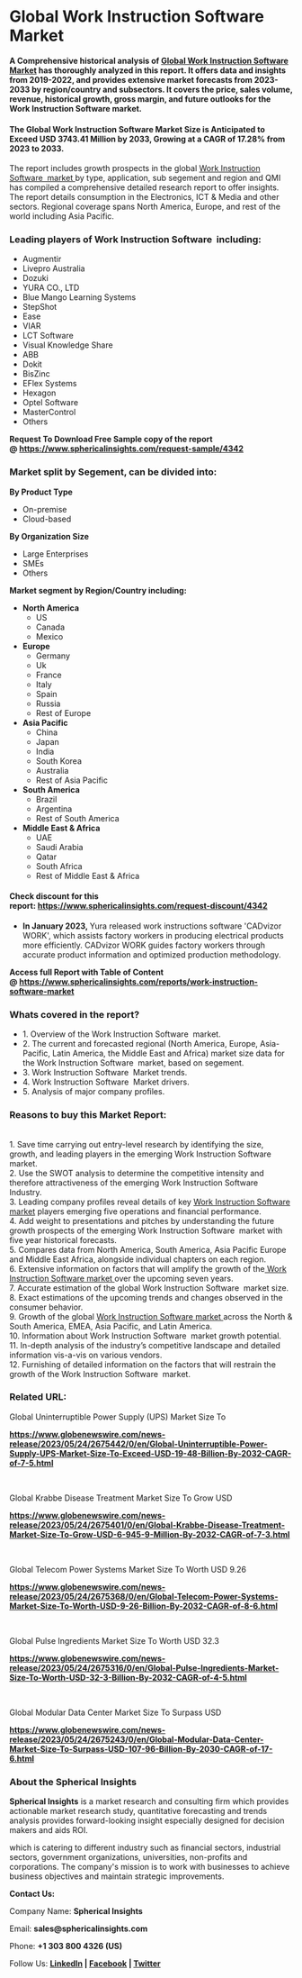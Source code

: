 <h1 class="news-post-title">Global Work Instruction Software Market</h1>
<p><strong>A Comprehensive historical analysis of&nbsp;<a href="https://www.sphericalinsights.com/reports/work-instruction-software-market" target="_blank" rel="noopener">Global Work Instruction Software Market</a>&nbsp;has thoroughly analyzed in this report. It offers data and insights from 2019-2022, and provides extensive market forecasts from 2023-2033 by region/country and subsectors. It covers the price, sales volume, revenue, historical growth, gross margin, and future outlooks for the Work Instruction Software market.</strong></p>
<h4><strong>The Global Work Instruction Software Market Size is Anticipated to Exceed USD 3743.41 Million by 2033, Growing at a CAGR of 17.28% from 2023 to 2033.</strong></h4>
<p>The report includes growth prospects in the global&nbsp;<a href="https://www.sphericalinsights.com/reports/food-traceability-software-market" target="_blank" rel="noopener">Work Instruction Software&nbsp; market&nbsp;</a>by type, application, sub segement and region and QMI has compiled a comprehensive detailed research report to offer insights. The report details consumption in the Electronics, ICT &amp; Media and other sectors. Regional coverage spans North America, Europe, and rest of the world including Asia Pacific.</p>
<h3><strong>Leading players of Work Instruction Software&nbsp; including:</strong></h3>
<ul>
<li>Augmentir</li>
<li>Livepro Australia</li>
<li>Dozuki</li>
<li>YURA CO., LTD</li>
<li>Blue Mango Learning Systems</li>
<li>StepShot</li>
<li>Ease</li>
<li>VIAR</li>
<li>LCT Software</li>
<li>Visual Knowledge Share</li>
<li>ABB</li>
<li>Dokit</li>
<li>BisZinc</li>
<li>EFlex Systems</li>
<li>Hexagon</li>
<li>Optel Software</li>
<li>MasterControl</li>
<li>Others</li>
</ul>
<p><strong>Request To Download Free Sample copy of the report @&nbsp;<a href="https://www.sphericalinsights.com/request-sample/4342">https://www.sphericalinsights.com/request-sample/4342</a></strong></p>
<h3><strong>Market split by Segement, can be divided into:</strong></h3>
<p><strong>By Product Type</strong></p>
<ul>
<li>On-premise</li>
<li>Cloud-based</li>
</ul>
<p><strong>By Organization Size</strong></p>
<ul>
<li>Large Enterprises</li>
<li>SMEs</li>
<li>Others</li>
</ul>
<p><strong>Market segment by Region/Country including:</strong></p>
<ul>
<li><strong>North America</strong>
<ul>
<li>US</li>
<li>Canada</li>
<li>Mexico</li>
</ul>
</li>
<li><strong>Europe</strong>
<ul>
<li>Germany</li>
<li>Uk</li>
<li>France</li>
<li>Italy</li>
<li>Spain</li>
<li>Russia</li>
<li>Rest of Europe</li>
</ul>
</li>
<li><strong>Asia Pacific</strong>
<ul>
<li>China</li>
<li>Japan</li>
<li>India</li>
<li>South Korea</li>
<li>Australia</li>
<li>Rest of Asia Pacific</li>
</ul>
</li>
<li><strong>South America</strong>
<ul>
<li>Brazil</li>
<li>Argentina</li>
<li>Rest of South America</li>
</ul>
</li>
<li><strong>Middle East &amp; Africa</strong>
<ul>
<li>UAE</li>
<li>Saudi Arabia</li>
<li>Qatar</li>
<li>South Africa</li>
<li>Rest of Middle East &amp; Africa</li>
</ul>
</li>
</ul>
<h4>Check discount for this report:&nbsp;<a href="https://www.sphericalinsights.com/request-discount/4342">https://www.sphericalinsights.com/request-discount/4342</a></h4>
<ul>
<li><strong>In January 2023,&nbsp;</strong>Yura released work instructions software 'CADvizor WORK', which assists factory workers in producing electrical products more efficiently. CADvizor WORK guides factory workers through accurate product information and optimized production methodology.</li>
</ul>
<p><strong>Access full Report with Table of Content @&nbsp;<a href="https://www.sphericalinsights.com/reports/work-instruction-software-market">https://www.sphericalinsights.com/reports/work-instruction-software-market</a>&nbsp;</strong></p>
<h3><strong>Whats covered in the report?</strong></h3>
<ul>
<li>1. Overview of the Work Instruction Software&nbsp; market.</li>
<li>2. The current and forecasted regional (North America, Europe, Asia-Pacific, Latin America, the Middle East and Africa) market size data for the Work Instruction Software&nbsp; market, based on segement.</li>
<li>3. Work Instruction Software&nbsp; Market trends.</li>
<li>4. Work Instruction Software&nbsp; Market drivers.</li>
<li>5. Analysis of major company profiles.</li>
</ul>
<h3><strong>Reasons to buy this Market Report:</strong></h3>
<p><br />1. Save time carrying out entry-level research by identifying the size, growth, and leading players in the emerging Work Instruction Software&nbsp; market.<br />2. Use the SWOT analysis to determine the competitive intensity and therefore attractiveness of the emerging Work Instruction Software&nbsp; Industry.<br />3. Leading company profiles reveal details of key&nbsp;<a href="https://www.sphericalinsights.com/reports/healthcare-information-software-market" target="_blank" rel="noopener">Work Instruction Software market</a>&nbsp;players emerging five operations and financial performance.<br />4. Add weight to presentations and pitches by understanding the future growth prospects of the emerging Work Instruction Software&nbsp; market with five year historical forecasts.<br />5. Compares data from North America, South America, Asia Pacific Europe and Middle East Africa, alongside individual chapters on each region.<br />6. Extensive information on factors that will amplify the growth of the<a href="https://www.sphericalinsights.com/reports/taxi-sharing-software-market" target="_blank" rel="noopener">&nbsp;Work Instruction Software market&nbsp;</a>over the upcoming seven years.<br />7. Accurate estimation of the global Work Instruction Software&nbsp; market size.<br />8. Exact estimations of the upcoming trends and changes observed in the consumer behavior.<br />9. Growth of the global&nbsp;<a href="https://www.sphericalinsights.com/reports/telephony-voip-software-market" target="_blank" rel="noopener">Work Instruction Software market&nbsp;</a>across the North &amp; South America, EMEA, Asia Pacific, and Latin America.<br />10. Information about Work Instruction Software&nbsp; market growth potential.<br />11. In-depth analysis of the industry&rsquo;s competitive landscape and detailed information vis-a-vis on various vendors.<br />12. Furnishing of detailed information on the factors that will restrain the growth of the Work Instruction Software&nbsp; market.</p>
<h3><strong>Related URL:</strong></h3>
<p>Global Uninterruptible Power Supply (UPS) Market Size To</p>
<p><strong><a href="https://www.globenewswire.com/news-release/2023/05/24/2675442/0/en/Global-Uninterruptible-Power-Supply-UPS-Market-Size-To-Exceed-USD-19-48-Billion-By-2032-CAGR-of-7-5.html">https://www.globenewswire.com/news-release/2023/05/24/2675442/0/en/Global-Uninterruptible-Power-Supply-UPS-Market-Size-To-Exceed-USD-19-48-Billion-By-2032-CAGR-of-7-5.html</a>&nbsp;</strong></p>
<p>&nbsp;&nbsp;</p>
<p>Global Krabbe Disease Treatment Market Size To Grow USD</p>
<p><strong><a href="https://www.globenewswire.com/news-release/2023/05/24/2675401/0/en/Global-Krabbe-Disease-Treatment-Market-Size-To-Grow-USD-6-945-9-Million-By-2032-CAGR-of-7-3.html">https://www.globenewswire.com/news-release/2023/05/24/2675401/0/en/Global-Krabbe-Disease-Treatment-Market-Size-To-Grow-USD-6-945-9-Million-By-2032-CAGR-of-7-3.html</a>&nbsp;</strong></p>
<p>&nbsp;</p>
<p>Global Telecom Power Systems Market Size To Worth USD 9.26</p>
<p><strong><a href="https://www.globenewswire.com/news-release/2023/05/24/2675368/0/en/Global-Telecom-Power-Systems-Market-Size-To-Worth-USD-9-26-Billion-By-2032-CAGR-of-8-6.html">https://www.globenewswire.com/news-release/2023/05/24/2675368/0/en/Global-Telecom-Power-Systems-Market-Size-To-Worth-USD-9-26-Billion-By-2032-CAGR-of-8-6.html</a>&nbsp;</strong></p>
<p>&nbsp;</p>
<p>Global Pulse Ingredients Market Size To Worth USD 32.3</p>
<p><strong><a href="https://www.globenewswire.com/news-release/2023/05/24/2675316/0/en/Global-Pulse-Ingredients-Market-Size-To-Worth-USD-32-3-Billion-By-2032-CAGR-of-4-5.html">https://www.globenewswire.com/news-release/2023/05/24/2675316/0/en/Global-Pulse-Ingredients-Market-Size-To-Worth-USD-32-3-Billion-By-2032-CAGR-of-4-5.html</a>&nbsp;</strong></p>
<p>&nbsp;</p>
<p>Global Modular Data Center Market Size To Surpass USD</p>
<p><strong><a href="https://www.globenewswire.com/news-release/2023/05/24/2675243/0/en/Global-Modular-Data-Center-Market-Size-To-Surpass-USD-107-96-Billion-By-2030-CAGR-of-17-6.html">https://www.globenewswire.com/news-release/2023/05/24/2675243/0/en/Global-Modular-Data-Center-Market-Size-To-Surpass-USD-107-96-Billion-By-2030-CAGR-of-17-6.html</a>&nbsp;</strong></p>
<h3><strong>About the Spherical Insights</strong></h3>
<p><strong>Spherical Insights</strong>&nbsp;is a market research and consulting firm which provides actionable market research study, quantitative forecasting and trends analysis provides forward-looking insight especially designed for decision makers and aids ROI.</p>
<p>which is catering to different industry such as financial sectors, industrial sectors, government organizations, universities, non-profits and corporations. The company's mission is to work with businesses to achieve business objectives and maintain strategic improvements.</p>
<p><strong>Contact Us:</strong></p>
<p>Company Name:&nbsp;<strong>Spherical Insights</strong></p>
<p>Email:&nbsp;<strong>sales@sphericalinsights.com</strong></p>
<p>Phone:&nbsp;<strong>+1 303 800 4326 (US)</strong></p>
<p>Follow Us:&nbsp;<strong><a href="https://www.linkedin.com/company/spherical-insight/"><u>LinkedIn</u></a>&nbsp;|&nbsp;<a href="https://www.facebook.com/sphericalinsights22"><u>Facebook</u></a>&nbsp;|&nbsp;<a href="https://twitter.com/SInsights_US"><u>Twitter</u></a></strong></p>

